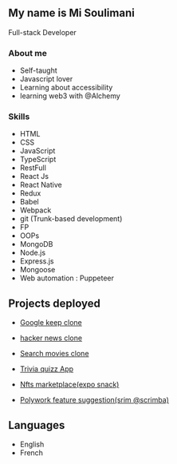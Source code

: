 <link rel="stylesheet" type="text/css" href="style.css">

My name is Mi Soulimani
-----------------------

 

Full-stack Developer

### About me

<div class="animated">
  <ul>
    <li>Self-taught</li>
    <li>Javascript lover</li>
    <li>Learning about accessibility</li>
    <li>learning web3 with @Alchemy</li>
  </ul>
</div>


### Skills

<div class="skills">

*   HTML
*   CSS
*   JavaScript
*   TypeScript
*   RestFull
*   React Js
*   React Native 
*   Redux
*   Babel
*   Webpack
*   git (Trunk-based development)
*   FP
*   OOPs
*   MongoDB 
*   Node.js
*   Express.js
*   Mongoose
*   Web automation : Puppeteer

</div>



Projects deployed
-----------------

*  [Google keep clone](https://mygooglekeep.netlify.app)

*   [hacker news clone](https://myhackernewsclone.netlify.app/)
*   [Search movies clone](https://searchmoviezzz.netlify.app)
*   [Trivia quizz App](https://trivia-quizzz.netlify.app/)
*   [Nfts marketplace(expo snack)](https://snack.expo.dev/@misouli/nft_marketplace)
*   [Polywork feature suggestion(srim @scrimba)](https://scrimba.com/scrim/cvKgnJTb)

Languages
---------

*   English
*   French

 
